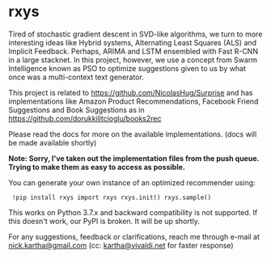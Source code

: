 # rxys

Tired of stochastic gradient descent in SVD-like algorithms, we turn to more interesting ideas like Hybrid systems, Alternating Least Squares (ALS) and Implicit Feedback. Perhaps, ARIMA and LSTM ensembled with Fast R-CNN in a large stacknet. In this project, however, we use a concept from Swarm Intelligence known as PSO to optimize suggestions given to us by what once was a multi-context text generator.

This project is related to https://github.com/NicolasHug/Surprise and has implementations like Amazon Product Recommendations, Facebook Friend Suggestions and Book Suggestions as in https://github.com/dorukkilitcioglu/books2rec

Please read the docs for more on the available implementations. (docs will be made available shortly)

**Note: Sorry, I've taken out the implementation files from the push queue. Trying to make them as easy to access as possible.**

You can generate your own instance of an optimized recommender using: 

` 
!pip install rxys
import rxys
rxys.init()
rxys.sample()
`

This works on Python 3.7.x and backward compatibility is not supported.
If this doesn't work, our PyPI is broken. It will be up shortly.

For any suggestions, feedback or clarifications, reach me through e-mail at nick.kartha@gmail.com (cc: kartha@vivaldi.net for faster response)
